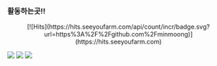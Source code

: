 ### 활동하는곳!!

<!--
**minmoong/minmoong** is a ✨ _special_ ✨ repository because its `README.md` (this file) appears on your GitHub profile.

Here are some ideas to get you started:

- 🔭 I’m currently working on ...
- 🌱 I’m currently learning ...
- 👯 I’m looking to collaborate on ...
- 🤔 I’m looking for help with ...
- 💬 Ask me about ...
- 📫 How to reach me: ...
- 😄 Pronouns: ...
- ⚡ Fun fact: ...
-->

  <div align=center>
  [![Hits](https://hits.seeyoufarm.com/api/count/incr/badge.svg?url=https%3A%2F%2Fgithub.com%2Fminmoong)](https://hits.seeyoufarm.com)
  </div>

<a href="https://www.youtube.com/channel/UCNkdgxDSgQMgUWashOG6GQg" target="_blank"><img src="https://img.shields.io/badge/유튭-ff0000?style=flat-square&logo=YouTube&logoColor=white"/></a> <a href="https://www.facebook.com/profile.php?id=100056053027942" target="_blank"><img src="https://img.shields.io/badge/페북-1b74e4?style=flat-square&logo=Facebook&logoColor=white"/></a> <img src="https://img.shields.io/badge/디코-6f84d2?style=flat-square&logo=Discord&logoColor=white"/>
